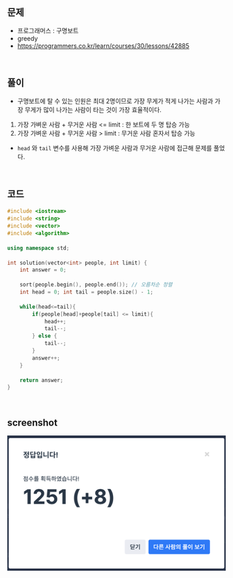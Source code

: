 ## 문제
- 프로그래머스 : 구명보트
- greedy
- https://programmers.co.kr/learn/courses/30/lessons/42885

<br/>

## 풀이
- 구명보트에 탈 수 있는 인원은 최대 2명이므로 가장 무게가 적게 나가는 사람과 가장 무게가 많이 나가는 사람이 타는 것이 가장 효율적이다.

1. 가장 가벼운 사람 + 무거운 사람 <= limit  : 한 보트에 두 명 탑승 가능
2. 가장 가벼운 사람 + 무거운 사람 > limit : 무거운 사람 혼자서 탑승 가능

-  `head` 와 `tail`  변수를 사용해 가장 가벼운 사람과 무거운 사람에 접근해 문제를 풀었다.

<br/> 

## 코드

```c++
#include <iostream>
#include <string>
#include <vector>
#include <algorithm>

using namespace std;

int solution(vector<int> people, int limit) {
    int answer = 0;
    
    sort(people.begin(), people.end()); // 오름차순 정렬
    int head = 0; int tail = people.size() - 1;
    
    while(head<=tail){
        if(people[head]+people[tail] <= limit){
            head++;
            tail--;
        } else {
            tail--;
        }
        answer++;
    }
    
    return answer;
}
```

<br/>

## screenshot

 <img src="./screenshots/prog_구명보트.png" width="600"> 
